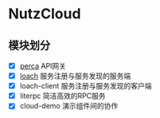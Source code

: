 # NutzCloud

## 模块划分

- [x] [perca](../perca) API网关
- [x] [loach](../loach) 服务注册与服务发现的服务端
- [x] loach-client 服务注册与服务发现的客户端
- [x] literpc 简洁高效的RPC服务
- [x] cloud-demo 演示组件间的协作